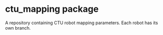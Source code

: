 # ctu_mapping package
A repository containing CTU robot mapping parameters. Each robot has its own branch.
